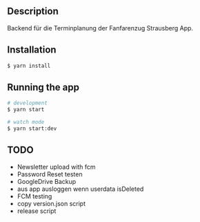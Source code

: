 ## Description

Backend für die Terminplanung der Fanfarenzug Strausberg App.

## Installation

```bash
$ yarn install
```

## Running the app

```bash
# development
$ yarn start

# watch mode
$ yarn start:dev
```

## TODO
- Newsletter upload with fcm
- Password Reset testen
- GoogleDrive Backup
- aus app ausloggen wenn userdata isDeleted
- FCM testing
- copy version.json script
- release script
